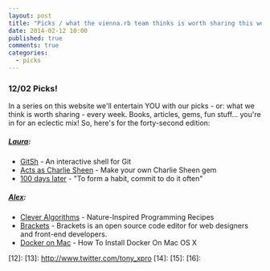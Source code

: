 ```yaml
---
layout: post
title: "Picks / what the vienna.rb team thinks is worth sharing this week"
date: 2014-02-12 10:00
published: true
comments: true
categories:
  - picks
---
```


### 12/02 Picks!

In a series on this website we'll entertain YOU with our picks - or: what we think is worth sharing - every week.
Books, articles, gems, fun stuff... you're in for an eclectic mix! So, here's for the forty-second edition:

##### [Laura][1]:
  - [GitSh][2] - An interactive shell for Git
  - [Acts as Charlie Sheen][3] - Make your own Charlie Sheen gem
  - [100 days later][4] - "To form a habit, commit to do it often"

##### [Alex][5]:
  - [Clever Algorithms][6] - Nature-Inspired Programming Recipes
  - [Brackets][7] - Brackets is an open source code editor for web designers and front-end developers.
  - [Docker on Mac][8] - How To Install Docker On Mac OS X


[1]: http://www.twitter.com/alicetragedy
[2]: https://github.com/thoughtbot/gitsh
[3]: http://charlotteruby.org/gem_workshop_tutorial
[4]: http://punkrockpolly.wordpress.com/2014/01/16/100-days-later/
[5]: http://www.twitter.com/alexandertacho
[6]: http://www.cleveralgorithms.com/nature-inspired/index.html
[7]: http://brackets.io/
[8]: http://docs.docker.io/en/latest/installation/mac/
[9]: http://www.twitter.com/beanieboi
[10]:
[11]:
[12]:
[13]: http://www.twitter.com/tony_xpro
[14]:
[15]:
[16]:
